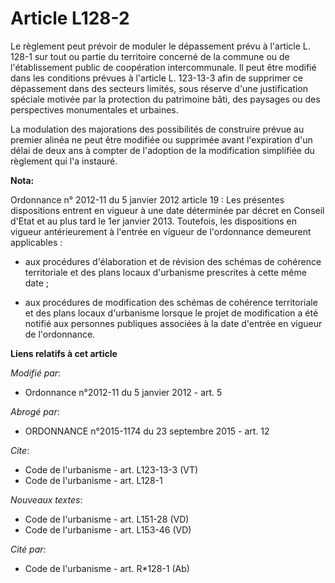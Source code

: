 # Article L128-2

Le règlement peut prévoir de moduler le dépassement prévu à l'article L. 128-1 sur tout ou partie du territoire concerné de
la commune ou de l'établissement public de coopération intercommunale. Il peut être modifié dans les conditions prévues à
l'article L. 123-13-3 afin de supprimer ce dépassement dans des secteurs limités, sous réserve d'une justification spéciale
motivée par la protection du patrimoine bâti, des paysages ou des perspectives monumentales et urbaines. 

La modulation des majorations des possibilités de construire prévue au premier alinéa ne peut être modifiée ou supprimée
avant l'expiration d'un délai de deux ans à compter de l'adoption de la modification simplifiée du règlement qui l'a
instauré.

**Nota:**

Ordonnance n° 2012-11 du 5 janvier 2012 article 19 : Les présentes dispositions entrent en vigueur à une date déterminée par
décret en Conseil d'Etat et au plus tard le 1er janvier 2013. Toutefois, les dispositions en vigueur antérieurement à
l'entrée en vigueur de l'ordonnance demeurent applicables :

- aux procédures d'élaboration et de révision des schémas de cohérence territoriale et des plans locaux d'urbanisme
prescrites à cette même date ;

- aux procédures de modification des schémas de cohérence territoriale et des plans locaux d'urbanisme lorsque le projet de
modification a été notifié aux personnes publiques associées à la date d'entrée en vigueur de l'ordonnance.

**Liens relatifs à cet article**

_Modifié par_:

  - Ordonnance n°2012-11 du 5 janvier 2012 - art. 5

_Abrogé par_:

  - ORDONNANCE n°2015-1174 du 23 septembre 2015 - art. 12

_Cite_:

  - Code de l'urbanisme - art. L123-13-3 (VT)
  - Code de l'urbanisme - art. L128-1

_Nouveaux textes_:

  - Code de l'urbanisme - art. L151-28 (VD)
  - Code de l'urbanisme - art. L153-46 (VD)

_Cité par_:

  - Code de l'urbanisme - art. R*128-1 (Ab)
